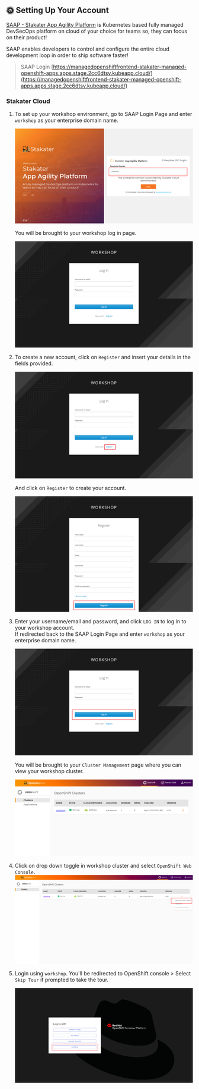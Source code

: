 ## 🌞 Setting Up Your Account

[SAAP - Stakater App Agility Platform](https://docs.cloud.stakater.com/content/sre/introduction/introduction.html) is Kubernetes based fully managed DevSecOps platform on cloud of your choice for teams so, they can focus on their product!

SAAP enables developers to control and configure the entire cloud development loop in order to ship software faster!

> SAAP Login [https://managedopenshiftfrontend-stakater-managed-openshift-apps.apps.stage.2cc6dtsv.kubeapp.cloud/](https://managedopenshiftfrontend-stakater-managed-openshift-apps.apps.stage.2cc6dtsv.kubeapp.cloud/)

### Stakater Cloud

1. To set up your workshop environment, go to SAAP Login Page and enter `workshop` as your enterprise domain name.

   ![login-page](./images/workshop-login.png)
 
 
 
   You will be brought to your workshop log in page.
   
   ![login-page2](./images/workshop-login2.png)
 
 
 
2. To create a new account, click on `Register` and insert your details in the fields provided. 
 
 
   ![register-page](./images/workshop-register.png)
 

   And click on `Register` to create your account.

   ![register-page2](./images/workshop-register2.png)


3. Enter your username/email and password, and click `LOG IN` to log in to your workshop account.  
   If redirected back to the SAAP Login Page and enter `workshop` as your enterprise domain name.
 
 
   ![login-page2](./images/workshop-login3.png)
 
 
   You will be brought to your `Cluster Management` page where you can view your workshop cluster.


   ![cluster-page](./images/cluster-management-page.png)


4. Click on drop down toggle in workshop cluster and select `OpenShift Web Console`. 
   ![oc-login-1](./images/oc-login-1.png)  

5. Login using `workshop`. You'll be redirected to OpenShift console > Select `Skip Tour` if prompted to take the tour.  

   ![oc-login-2](./images/oc-login-2.png)  

 

  

  
  
 
 
 
 
